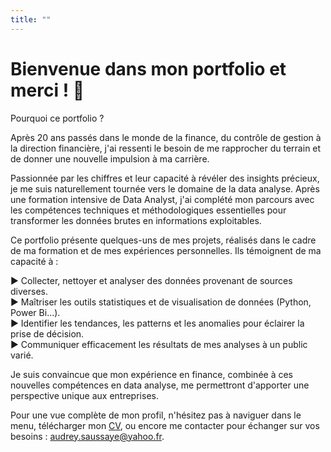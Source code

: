 ```yaml
---
title: ""
---
```


# **Bienvenue dans mon portfolio et merci ! 🙂**

Pourquoi ce portfolio ?

Après 20 ans passés dans le monde de la finance, du contrôle de gestion à la direction financière, j'ai ressenti le besoin de me rapprocher du terrain et de donner une nouvelle impulsion à ma carrière.

Passionnée par les chiffres et leur capacité à révéler des insights précieux, je me suis naturellement tournée vers le domaine de la data analyse. Après une formation intensive de Data Analyst, j'ai complété mon parcours avec les compétences techniques et méthodologiques essentielles pour transformer les données brutes en informations exploitables.

Ce portfolio présente quelques-uns de mes projets, réalisés dans le cadre de ma formation et de mes expériences personnelles. Ils témoignent de ma capacité à :

▶️ Collecter, nettoyer et analyser des données provenant de sources diverses.<br>
▶️ Maîtriser les outils statistiques et de visualisation de données (Python, Power Bi...).<br>
▶️ Identifier les tendances, les patterns et les anomalies pour éclairer la prise de décision.<br>
▶️ Communiquer efficacement les résultats de mes analyses à un public varié.<br>

Je suis convaincue que mon expérience en finance, combinée à ces nouvelles compétences en data analyse, me permettront d'apporter une perspective unique aux entreprises.

Pour une vue complète de mon profil, n'hésitez pas à naviguer dans le menu, télécharger mon [CV](https://raw.githubusercontent.com/AudreySaussaye/Audrey-Saussaye/refs/heads/main/parcours/CV_Audrey_Saussaye.pdf), ou encore me contacter pour échanger sur vos besoins : [audrey.saussaye@yahoo.fr](mailto:audrey.saussaye@yahoo.fr).
